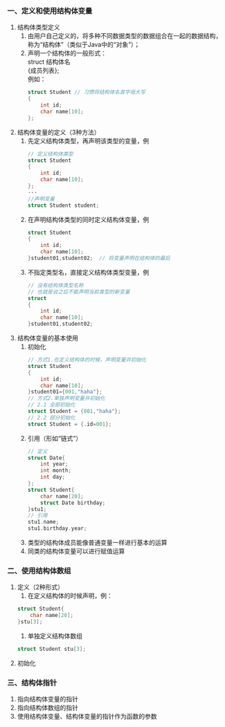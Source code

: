 ### 一、定义和使用结构体变量
1. 结构体类型定义  
    1. 由用户自己定义的，将多种不同数据类型的数据组合在一起的数据结构，称为“结构体”（类似于Java中的“对象”）；  
    1. 声明一个结构体的一般形式：  
        struct 结构体名  
            {成员列表};  
        例如：
        ``` c
        struct Student // 习惯将结构体名首字母大写
        {
            int id;         
            char name[10];  
        };
        ```
1. 结构体变量的定义（3种方法）  
    1. 先定义结构体类型，再声明该类型的变量，例  
        ``` c
        // 定义结构体类型
        struct Student 
        {
            int id;         
            char name[10];  
        };  
        ···
        //声明变量
        struct Student student;
        ```
    1. 在声明结构体类型的同时定义结构体变量，例  
        ``` c
        struct Student 
        {
            int id;         
            char name[10];  
        }student01,student02;  // 将变量声明在结构体的最后
        ```
    1. 不指定类型名，直接定义结构体类型变量，例  
        ``` c
        // 没有结构体类型名称
        // 也就是说之后不能声明当前类型的新变量
        struct
        {
            int id;         
            char name[10];  
        }student01,student02;
        ```
1. 结构体变量的基本使用  
    1. 初始化
        ``` c
        // 方式1.在定义结构体的时候，声明变量并初始化
        struct Student
        {
            int id;         
            char name[10];  
        }student01={001,"haha"};
        // 方式2.单独声明变量并初始化
        // 2.1 全部初始化
        struct Student = {001,"haha"};
        // 2.2 部分初始化
        struct Student = {.id=001};
        ```
    2. 引用（形如“链式”）
        ``` c
        // 定义
        struct Date{
            int year;
            int month;
            int day;
        };
        struct Student{
            char name[20];
            struct Date birthday;
        }stu1;
        // 引用
        stu1.name;
        stu1.birthday.year;
        ```
    3. 类型的结构体成员能像普通变量一样进行基本的运算
    4. 同类的结构体变量可以进行赋值运算

### 二、使用结构体数组
1. 定义（2种形式）
    1. 在定义结构体的时候声明，例：
    ``` c
    struct Student{
        char name[20];
    }stu[3];
    ```
    1. 单独定义结构体数组
    ``` c
    struct Student stu[3];
    ```
1. 初始化
### 三、结构体指针
1. 指向结构体变量的指针
1. 指向结构体数组的指针
1. 使用结构体变量、结构体变量的指针作为函数的参数


